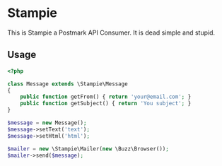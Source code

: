 # Stampie 

This is Stampie a Postmark API Consumer. It is dead simple and stupid.

## Usage

``` php
<?php

class Message extends \Stampie\Message
{
	public function getFrom() { return 'your@email.com'; }
	public function getSubject() { return 'You subject'; }
}

$message = new Message();
$message->setText('text');
$message->setHtml('html');

$mailer = new \Stampie\Mailer(new \Buzz\Browser());
$mailer->send($message);
```